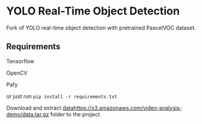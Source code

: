 # YOLO Real-Time Object Detection
Fork of YOLO real-time object detection with pretrained PascelVOC dataset.

## Requirements
Tensorflow

OpenCV

Pafy

or just run `pip install -r requirements.txt`

Download and extract [data](myLib/README.md)https://s3.amazonaws.com/video-analysis-demo/data.tar.gz folder to the project.

